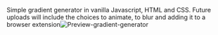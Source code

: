 Simple gradient generator in vanilla Javascript, HTML and CSS.
Future uploads will include the choices to animate, to blur and adding it to a browser extension![Preview-gradient-generator](https://github.com/FaiaSimone/Gradient-generator/assets/145376695/9766ad07-6a94-404d-a629-44d0fcb7dcff)
